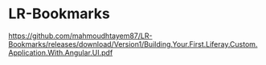 # LR-Bookmarks
https://github.com/mahmoudhtayem87/LR-Bookmarks/releases/download/Version1/Building.Your.First.Liferay.Custom.Application.With.Angular.UI.pdf
